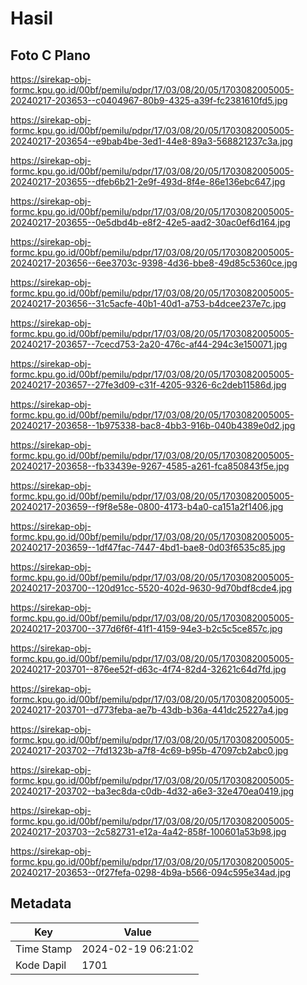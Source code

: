 # Hasil

## Foto C Plano

https://sirekap-obj-formc.kpu.go.id/00bf/pemilu/pdpr/17/03/08/20/05/1703082005005-20240217-203653--c0404967-80b9-4325-a39f-fc2381610fd5.jpg

https://sirekap-obj-formc.kpu.go.id/00bf/pemilu/pdpr/17/03/08/20/05/1703082005005-20240217-203654--e9bab4be-3ed1-44e8-89a3-568821237c3a.jpg

https://sirekap-obj-formc.kpu.go.id/00bf/pemilu/pdpr/17/03/08/20/05/1703082005005-20240217-203655--dfeb6b21-2e9f-493d-8f4e-86e136ebc647.jpg

https://sirekap-obj-formc.kpu.go.id/00bf/pemilu/pdpr/17/03/08/20/05/1703082005005-20240217-203655--0e5dbd4b-e8f2-42e5-aad2-30ac0ef6d164.jpg

https://sirekap-obj-formc.kpu.go.id/00bf/pemilu/pdpr/17/03/08/20/05/1703082005005-20240217-203656--6ee3703c-9398-4d36-bbe8-49d85c5360ce.jpg

https://sirekap-obj-formc.kpu.go.id/00bf/pemilu/pdpr/17/03/08/20/05/1703082005005-20240217-203656--31c5acfe-40b1-40d1-a753-b4dcee237e7c.jpg

https://sirekap-obj-formc.kpu.go.id/00bf/pemilu/pdpr/17/03/08/20/05/1703082005005-20240217-203657--7cecd753-2a20-476c-af44-294c3e150071.jpg

https://sirekap-obj-formc.kpu.go.id/00bf/pemilu/pdpr/17/03/08/20/05/1703082005005-20240217-203657--27fe3d09-c31f-4205-9326-6c2deb11586d.jpg

https://sirekap-obj-formc.kpu.go.id/00bf/pemilu/pdpr/17/03/08/20/05/1703082005005-20240217-203658--1b975338-bac8-4bb3-916b-040b4389e0d2.jpg

https://sirekap-obj-formc.kpu.go.id/00bf/pemilu/pdpr/17/03/08/20/05/1703082005005-20240217-203658--fb33439e-9267-4585-a261-fca850843f5e.jpg

https://sirekap-obj-formc.kpu.go.id/00bf/pemilu/pdpr/17/03/08/20/05/1703082005005-20240217-203659--f9f8e58e-0800-4173-b4a0-ca151a2f1406.jpg

https://sirekap-obj-formc.kpu.go.id/00bf/pemilu/pdpr/17/03/08/20/05/1703082005005-20240217-203659--1df47fac-7447-4bd1-bae8-0d03f6535c85.jpg

https://sirekap-obj-formc.kpu.go.id/00bf/pemilu/pdpr/17/03/08/20/05/1703082005005-20240217-203700--120d91cc-5520-402d-9630-9d70bdf8cde4.jpg

https://sirekap-obj-formc.kpu.go.id/00bf/pemilu/pdpr/17/03/08/20/05/1703082005005-20240217-203700--377d6f6f-41f1-4159-94e3-b2c5c5ce857c.jpg

https://sirekap-obj-formc.kpu.go.id/00bf/pemilu/pdpr/17/03/08/20/05/1703082005005-20240217-203701--876ee52f-d63c-4f74-82d4-32621c64d7fd.jpg

https://sirekap-obj-formc.kpu.go.id/00bf/pemilu/pdpr/17/03/08/20/05/1703082005005-20240217-203701--d773feba-ae7b-43db-b36a-441dc25227a4.jpg

https://sirekap-obj-formc.kpu.go.id/00bf/pemilu/pdpr/17/03/08/20/05/1703082005005-20240217-203702--7fd1323b-a7f8-4c69-b95b-47097cb2abc0.jpg

https://sirekap-obj-formc.kpu.go.id/00bf/pemilu/pdpr/17/03/08/20/05/1703082005005-20240217-203702--ba3ec8da-c0db-4d32-a6e3-32e470ea0419.jpg

https://sirekap-obj-formc.kpu.go.id/00bf/pemilu/pdpr/17/03/08/20/05/1703082005005-20240217-203703--2c582731-e12a-4a42-858f-100601a53b98.jpg

https://sirekap-obj-formc.kpu.go.id/00bf/pemilu/pdpr/17/03/08/20/05/1703082005005-20240217-203653--0f27fefa-0298-4b9a-b566-094c595e34ad.jpg


## Metadata

| Key        | Value               |
| ---------- | ------------------- |
| Time Stamp | 2024-02-19 06:21:02 |
| Kode Dapil | 1701                |



